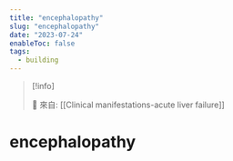 ```yaml
---
title: "encephalopathy"
slug: "encephalopathy"
date: "2023-07-24"
enableToc: false
tags:
  - building
---
```


> [!info]
>
> 🌱 來自: [[Clinical manifestations-acute liver failure]]

# encephalopathy


